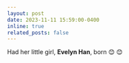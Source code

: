```yaml
---
layout: post
date: 2023-11-11 15:59:00-0400
inline: true
related_posts: false
---
```


Had her little girl, <b>Evelyn Han</b>, born &#128522; &#128522;
